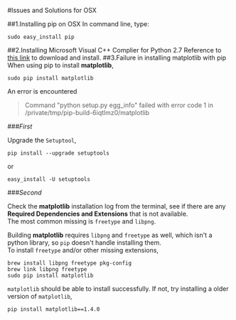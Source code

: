 #Issues and Solutions for OSX

##1.Installing pip on OSX
  In command line, type:
  ```
  sudo easy_install pip
  ```
##2.Installing Microsoft Visual C++ Complier for Python 2.7
  Reference to [this link](https://www.microsoft.com/en-us/download/details.aspx?id=44266) to download and install.
##3.Failure in installing matplotlib with pip
  When using pip to install **matplotlib**,
  ```
  sudo pip install matplotlib
  ```
  An error is encountered
  >Command "python setup.py egg_info" failed with error code 1 in /private/tmp/pip-build-6iqtlmz0/matplotlib  
  
###_First_  

  Upgrade the `Setuptool`,
  ```
  pip install --upgrade setuptools
  ```
  or
  ```
  easy_install -U setuptools
  ```
  
###_Second_

  Check the **matplotlib** installation log from the terminal, see if there are any **Required Dependencies and Extensions** that is not available.  
  The most common missing is `freetype` and `libpng`.  
  
  Building **matplotlib** requires `libpng` and `freetype` as well, which isn't a python library, so `pip` doesn't handle installing them.  
  To install `freetype` and/or other missing extensions,
  ```
  brew install libpng freetype pkg-config
  brew link libpng freetype
  sudo pip install matplotlib
  ```
  `matplotlib` should be able to install successfully. If not, try installing a older version of `matplotlib`,
  ```
  pip install matplotlib==1.4.0
  ```
